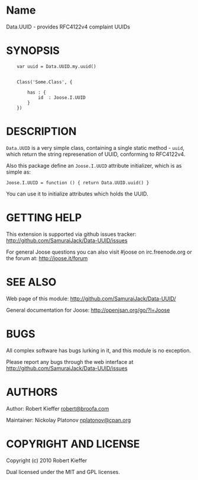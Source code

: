 Name
====


Data.UUID - provides RFC4122v4 complaint UUIDs


SYNOPSIS
========

        var uuid = Data.UUID.my.uuid()
        
        
        Class('Some.Class', {
        
            has : {
                id  : Joose.I.UUID
            }
        })


DESCRIPTION
===========

`Data.UUID` is a very simple class, containing a single static method - `uuid`, which return the string represenation of UUID,
conforming to RFC4122v4.


Also this package define an `Joose.I.UUID` attribute initializer, which is as simple as:
    
    Joose.I.UUID = function () { return Data.UUID.uuid() }
    
You can use it to initialize attributes which holds the UUID.


GETTING HELP
============

This extension is supported via github issues tracker: <http://github.com/SamuraiJack/Data-UUID/issues>

For general Joose questions you can also visit #joose on irc.freenode.org or the forum at: <http://joose.it/forum>
 


SEE ALSO
========

Web page of this module: <http://github.com/SamuraiJack/Data-UUID/>

General documentation for Joose: <http://openjsan.org/go/?l=Joose>


BUGS
====

All complex software has bugs lurking in it, and this module is no exception.

Please report any bugs through the web interface at <http://github.com/SamuraiJack/Data-UUID/issues>



AUTHORS
=======

Author: Robert Kieffer <robert@broofa.com>

Maintainer: Nickolay Platonov <nplatonov@cpan.org>



COPYRIGHT AND LICENSE
=====================

Copyright (c) 2010 Robert Kieffer

Dual licensed under the MIT and GPL licenses.
